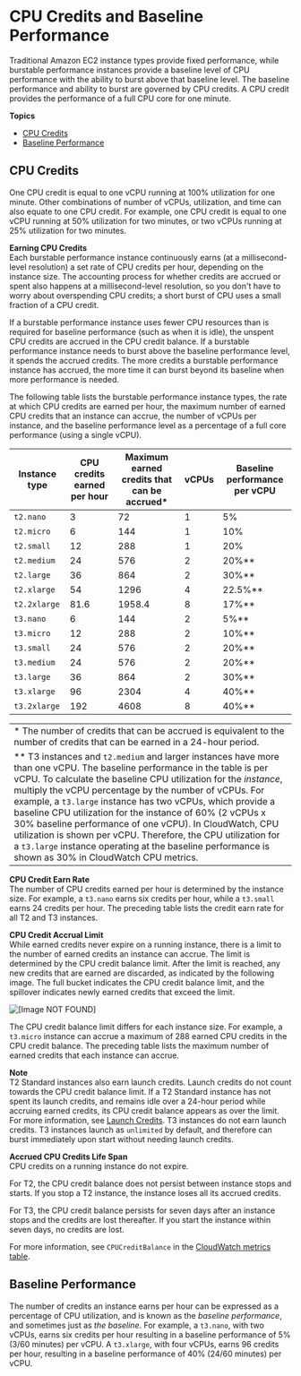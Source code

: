 # CPU Credits and Baseline Performance<a name="t2-credits-baseline-concepts"></a>

Traditional Amazon EC2 instance types provide fixed performance, while burstable performance instances provide a baseline level of CPU performance with the ability to burst above that baseline level\. The baseline performance and ability to burst are governed by CPU credits\. A CPU credit provides the performance of a full CPU core for one minute\.

**Topics**
+ [CPU Credits](#cpu-credits)
+ [Baseline Performance](#baseline_performance)

## CPU Credits<a name="cpu-credits"></a>

One CPU credit is equal to one vCPU running at 100% utilization for one minute\. Other combinations of number of vCPUs, utilization, and time can also equate to one CPU credit\. For example, one CPU credit is equal to one vCPU running at 50% utilization for two minutes, or two vCPUs running at 25% utilization for two minutes\.

**Earning CPU Credits**  
Each burstable performance instance continuously earns \(at a millisecond\-level resolution\) a set rate of CPU credits per hour, depending on the instance size\. The accounting process for whether credits are accrued or spent also happens at a millisecond\-level resolution, so you don't have to worry about overspending CPU credits; a short burst of CPU uses a small fraction of a CPU credit\.

If a burstable performance instance uses fewer CPU resources than is required for baseline performance \(such as when it is idle\), the unspent CPU credits are accrued in the CPU credit balance\. If a burstable performance instance needs to burst above the baseline performance level, it spends the accrued credits\. The more credits a burstable performance instance has accrued, the more time it can burst beyond its baseline when more performance is needed\.

The following table lists the burstable performance instance types, the rate at which CPU credits are earned per hour, the maximum number of earned CPU credits that an instance can accrue, the number of vCPUs per instance, and the baseline performance level as a percentage of a full core performance \(using a single vCPU\)\.


|  Instance type  |  CPU credits earned per hour  |  Maximum earned credits that can be accrued\*  |  vCPUs  |  Baseline performance per vCPU  | 
| --- | --- | --- | --- | --- | 
|  `t2.nano`  |  3  |  72  |  1  |  5%  | 
|  `t2.micro`  |  6  |  144  |  1  |  10%  | 
|  `t2.small`  |  12  |  288  |  1  |  20%  | 
|  `t2.medium`  |  24  |  576  |  2  |  20%\*\*  | 
|  `t2.large`  |  36  |  864  |  2  |  30%\*\*  | 
|  `t2.xlarge`  |  54  |  1296  |  4  |  22\.5%\*\*  | 
|  `t2.2xlarge`  |  81\.6  |  1958\.4  |  8  |  17%\*\*  | 
|  `t3.nano`  |  6  |  144  |  2  |  5%\*\*  | 
|  `t3.micro`  |  12  |  288  |  2  |  10%\*\*  | 
|  `t3.small`  |  24  |  576  |  2  |  20%\*\*  | 
|  `t3.medium`  |  24  |  576  |  2  |  20%\*\*  | 
|  `t3.large`  |  36  |  864  |  2  |  30%\*\*  | 
|  `t3.xlarge`  |  96  |  2304  |  4  |  40%\*\*  | 
|  `t3.2xlarge`  |  192  |  4608  |  8  |  40%\*\*  | 


|  | 
| --- |
|  \* The number of credits that can be accrued is equivalent to the number of credits that can be earned in a 24\-hour period\.  | 
|  \*\* T3 instances and `t2.medium` and larger instances have more than one vCPU\. The baseline performance in the table is per vCPU\. To calculate the baseline CPU utilization for the *instance*, multiply the vCPU percentage by the number of vCPUs\. For example, a `t3.large` instance has two vCPUs, which provide a baseline CPU utilization for the instance of 60% \(2 vCPUs x 30% baseline performance of one vCPU\)\. In CloudWatch, CPU utilization is shown per vCPU\. Therefore, the CPU utilization for a `t3.large` instance operating at the baseline performance is shown as 30% in CloudWatch CPU metrics\.  | 

**CPU Credit Earn Rate**  
The number of CPU credits earned per hour is determined by the instance size\. For example, a `t3.nano` earns six credits per hour, while a `t3.small` earns 24 credits per hour\. The preceding table lists the credit earn rate for all T2 and T3 instances\.

**CPU Credit Accrual Limit**  
While earned credits never expire on a running instance, there is a limit to the number of earned credits an instance can accrue\. The limit is determined by the CPU credit balance limit\. After the limit is reached, any new credits that are earned are discarded, as indicated by the following image\. The full bucket indicates the CPU credit balance limit, and the spillover indicates newly earned credits that exceed the limit\.

![\[Image NOT FOUND\]](http://docs.aws.amazon.com/AWSEC2/latest/UserGuide/images/t2-t3-bucket.png)

The CPU credit balance limit differs for each instance size\. For example, a `t3.micro` instance can accrue a maximum of 288 earned CPU credits in the CPU credit balance\. The preceding table lists the maximum number of earned credits that each instance can accrue\.

**Note**  
T2 Standard instances also earn launch credits\. Launch credits do not count towards the CPU credit balance limit\. If a T2 Standard instance has not spent its launch credits, and remains idle over a 24\-hour period while accruing earned credits, its CPU credit balance appears as over the limit\. For more information, see [Launch Credits](t2-std.md#launch-credits)\. T3 instances do not earn launch credits\. T3 instances launch as `unlimited` by default, and therefore can burst immediately upon start without needing launch credits\.

**Accrued CPU Credits Life Span**  
CPU credits on a running instance do not expire\.

For T2, the CPU credit balance does not persist between instance stops and starts\. If you stop a T2 instance, the instance loses all its accrued credits\.

For T3, the CPU credit balance persists for seven days after an instance stops and the credits are lost thereafter\. If you start the instance within seven days, no credits are lost\.

For more information, see `CPUCreditBalance` in the [CloudWatch metrics table](t2-instances-monitoring-cpu-credits.md#t2-CW-metrics-table)\.

## Baseline Performance<a name="baseline_performance"></a>

The number of credits an instance earns per hour can be expressed as a percentage of CPU utilization, and is known as the *baseline performance*, and sometimes just as *the baseline*\. For example, a `t3.nano`, with two vCPUs, earns six credits per hour resulting in a baseline performance of 5% \(3/60 minutes\) per vCPU\. A `t3.xlarge`, with four vCPUs, earns 96 credits per hour, resulting in a baseline performance of 40% \(24/60 minutes\) per vCPU\.